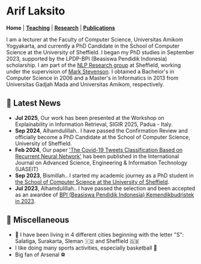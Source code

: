# Arif Laksito
**Home** | **[Teaching](/teach)** | **[Research](/research)** | **[Publications](/publications)**

I am a lecturer at the Faculty of Computer Science, Universitas Amikom Yogyakarta, and currently a PhD Candidate in the School of Computer Science at the University of Sheffield. I began my PhD studies in September 2023, supported by the LPDP-BPI (Beasiswa Pendidik Indonesia) scholarship. I am part of the [NLP Research group](https://www.sheffield.ac.uk/dcs/research/groups/natural-language-processing) at Sheffield, working under the supervision of [Mark Stevenson](https://www.sheffield.ac.uk/dcs/people/academic/mark-stevenson). I obtained a Bachelor's in Computer Science in 2006 and a Master's in Informatics in 2013 from Universitas Gadjah Mada and Universitas Amikom, respectively.

<!--### ☎️  Detail Contact
- School of Computer Science, Regent Court (DCS)
- 211 Portobello, Sheffield S1 4DP
- Email: alaksito1@sheffield.ac.uk

#### Home University
- Faculty of Computer Science, Universitas Amikom Yogyakarta
- Jl. Ringroad Utara Condongcatur, Depok, Sleman 55283
- Email: arif.laksito@amikom.ac.id
- Website: ariflaksito.net-->

## 📅  Latest News
- **Jul 2025**, Our work has been presented at the Workshop on Explainability in Information Retrieval, SIGIR 2025, Padua - Italy.
- **Sep 2024**, Alhamdulillah.. I have passed the Confirmation Review and officially become a PhD Candidate at the School of Computer Science, University of Sheffield.
- **Feb 2024**, Our paper ['The Covid-19 Tweets Classification Based on Recurrent Neural Network'](https://ijaseit.insightsociety.org/index.php/ijaseit/article/view/18832) has been published in the International Journal on Advanced Science, Engineering & Information Technology (IJASEIT)
- **Sep 2023**, Bismillah.. I started my academic journey as a PhD student in [the School of Computer Science at the University of Sheffield](https://www.sheffield.ac.uk/dcs/phd-study).
- **Jul 2023**, Alhamdulillah.. I have passed the selection and been accepted as an awardee of [BPI (Beasiswa Pendidik Indonesia) Kemendikbudristek in 2023](https://beasiswa.kemdikbud.go.id/).

## 🏰 Miscellaneous
- 🏡 I have been living in 4 different cities beginning with the letter "S": Salatiga, Surakarta, Sleman 🇮🇩 and Sheffield 🇬🇧
- I like doing many sports activities, especially basketball 🏀
- Big fan of Arsenal ⚽ 
